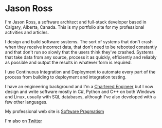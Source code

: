 # Jason Ross

<!--
**big-jr/big-jr** is a ✨ _special_ ✨ repository because its `README.md` (this file) appears on your GitHub profile.

Here are some ideas to get you started:

- 🔭 I’m currently working on ...
- 🌱 I’m currently learning ...
- 👯 I’m looking to collaborate on ...
- 🤔 I’m looking for help with ...
- 💬 Ask me about ...
- 📫 How to reach me: ...
- 😄 Pronouns: ...
- ⚡ Fun fact: ...
-->

I'm Jason Ross, a software architect and full-stack developer based in Calgary, Alberta, Canada. This is my portfolio site for my professional activities and articles.

I design and build software systems. The sort of systems that don't crash when they receive incorrect data, that don't need to be rebooted constantly and that don't run so slowly that the users think they've crashed. Systems that take data from any source, process it as quickly, efficiently and reliably as possible and output the results in whatever form is required.

I use Continuous Integration and Deployment to automate every part of the process from building to deployment and integration testing.

I have an engineering background and I'm a [Chartered Engineer](https://www.engc.org.uk/ceng) but I now design and write software mostly in C#, Python and C++ on both Windows and Linux, usually with SQL databases, although I've also developed with a few other languages.

My professional web site is [Software Pragmatism](https://www.softwarepragmatism.com/)

I'm also on [Twitter](https://twitter.com/SoftwarePragmat)
